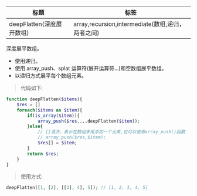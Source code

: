 | 标题                      | 标签                                              |
| ------------------------- | ------------------------------------------------- |
| deepFlatten(深度展开数组) | array,recursion,intermediate(数组,递归，两者之间) |

深度展平数组。

- 使用递归。
- 使用 array_push、splat 运算符(展开运算符...)和空数组展平数组。
- 以递归方式展平每个数组元素。

> 代码如下:

```php
function deepFlatten($items){
    $res = []
    foreach($items as $item){
        if(is_array($item)){
            array_push($res,...deepFlatten($item));
        }else{
            // []语法，表示在数组末尾添加一个元素,也可以使用array_push()函数
            // array_push($res,$item);
            $res[] = $item;
        }
        return $res;
    }
}
```

> 使用方式:

```php
deepFlatten([1, [2], [[3], 4], 5]); // [1, 2, 3, 4, 5]
```
